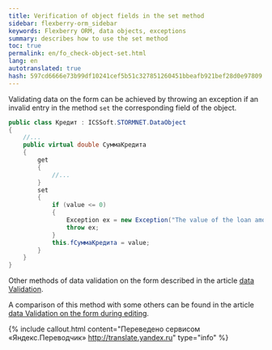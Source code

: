 ```yaml
--- 
title: Verification of object fields in the set method 
sidebar: flexberry-orm_sidebar 
keywords: Flexberry ORM, data objects, exceptions 
summary: describes how to use the set method 
toc: true 
permalink: en/fo_check-object-set.html 
lang: en 
autotranslated: true 
hash: 597cd6666e73b99df10241cef5b51c327851260451bbeafb921bef28d0e97809 
--- 
```


Validating data on the form can be achieved by throwing an exception if an invalid entry in the method `set` the corresponding field of the object. 

```csharp
public class Кредит : ICSSoft.STORMNET.DataObject
{
	//... 
	public virtual double СуммаКредита
	{
		get
		{
			//... 
		}
		set
		{
			if (value <= 0)
			{
				Exception ex = new Exception("The value of the loan amount must be positive!");
				throw ex; 
			}
			this.fСуммаКредита = value;
		}
	}
}
``` 

Other methods of data validation on the form described in the article [data Validation](fw_edit-form-validation.html). 

A comparison of this method with some others can be found in the article [data Validation on the form during editing](fw_check-form-field-during-edit.html). 



{% include callout.html content="Переведено сервисом «Яндекс.Переводчик» <http://translate.yandex.ru>" type="info" %}